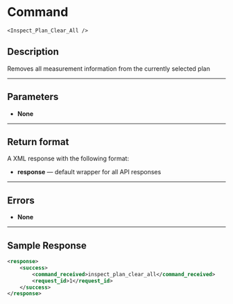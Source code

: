 # Command

    <Inspect_Plan_Clear_All />

## Description

Removes all measurement information from the currently selected plan

***

## Parameters
- **None**

***

## Return format
A XML response with the following format:

- **response** — default wrapper for all API responses

***

## Errors
- **None**
 
***

## Sample Response
```xml
<response>
	<success>
		<command_received>inspect_plan_clear_all</command_received>
		<request_id>1</request_id>
	</success>
</response>
```
